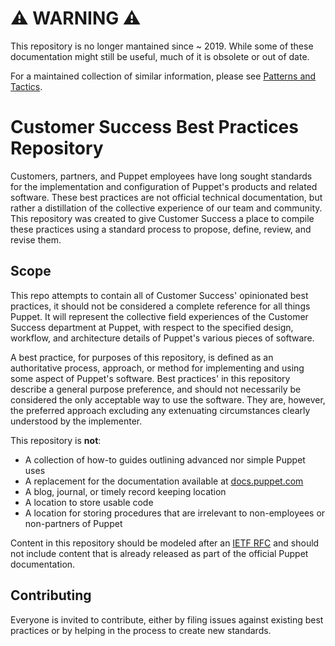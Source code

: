# ⚠️ WARNING ⚠️

This repository is no longer mantained since ~ 2019. While some of these documentation might still be useful, much of it is obsolete or out of date.

For a maintained collection of similar information, please see [Patterns and Tactics](https://www.puppet.com/docs/patterns-and-tactics/latest/patterns-and-tactics.html).

# Customer Success Best Practices Repository

Customers, partners, and Puppet employees have long sought standards for the implementation and configuration of Puppet's products and related software. These best practices are not official technical documentation, but rather a distillation of the collective experience of our team and community. This repository was created to give Customer Success a place to compile these practices using a standard process to propose, define, review, and revise them.

## Scope

This repo attempts to contain all of Customer Success' opinionated best practices, it should not be considered a complete reference for all things Puppet. It will represent the collective field experiences of the Customer Success department at Puppet, with respect to the specified design, workflow, and architecture details of Puppet's various pieces of software.

A best practice, for purposes of this repository, is defined as an authoritative process, approach, or method for implementing and using some aspect of Puppet's software. Best practices' in this repository describe a general purpose preference, and should not necessarily be considered the only acceptable way to use the software. They are, however, the preferred approach excluding any extenuating circumstances clearly understood by the implementer.

This repository is **not**:

- A collection of how-to guides outlining advanced nor simple Puppet uses
- A replacement for the documentation available at [docs.puppet.com](https://docs.puppet.com)
- A blog, journal, or timely record keeping location
- A location to store usable code
- A location for storing procedures that are irrelevant to non-employees or non-partners of Puppet

Content in this repository should be modeled after an [IETF RFC](https://www.ietf.org/standards/rfcs/) and should not include content that is already released as part of the official Puppet documentation.

## Contributing

Everyone is invited to contribute, either by filing issues against existing best practices or by helping in the process to create new standards.
